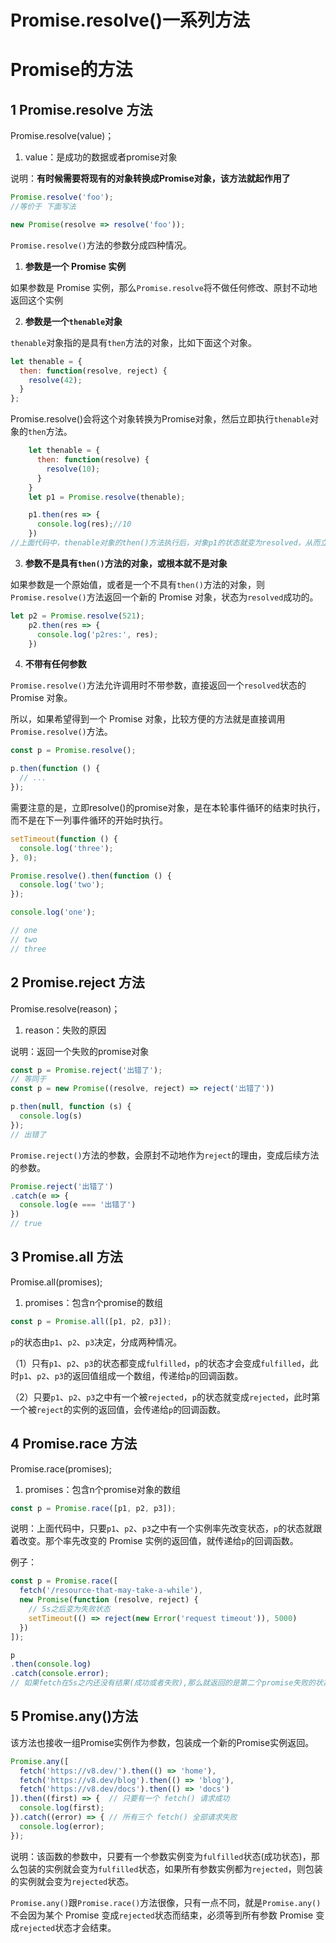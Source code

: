 # Promise.resolve()一系列方法

# Promise的方法

## 1 Promise.resolve 方法

Promise.resolve(value)；

1. value：是成功的数据或者promise对象

说明：**有时候需要将现有的对象转换成Promise对象，该方法就起作用了**

```js
Promise.resolve('foo');
//等价于 下面写法

new Promise(resolve => resolve('foo'));
```

`Promise.resolve()`方法的参数分成四种情况。

1. **参数是一个 Promise 实例**

如果参数是 Promise 实例，那么`Promise.resolve`将不做任何修改、原封不动地返回这个实例

2. **参数是一个`thenable`对象**

`thenable`对象指的是具有`then`方法的对象，比如下面这个对象。

```js
let thenable = {
  then: function(resolve, reject) {
    resolve(42);
  }
};
```

Promise.resolve()会将这个对象转换为Promise对象，然后立即执行`thenable`对象的`then`方法。

```js
    let thenable = {
      then: function(resolve) {
        resolve(10);
      }
    }
    let p1 = Promise.resolve(thenable);

    p1.then(res => {
      console.log(res);//10
    })
//上面代码中，thenable对象的then()方法执行后，对象p1的状态就变为resolved，从而立即执行最后那个then()方法指定的回调函数，输出10。
```



3. **参数不是具有`then()`方法的对象，或根本就不是对象**

如果参数是一个原始值，或者是一个不具有`then()`方法的对象，则`Promise.resolve()`方法返回一个新的 Promise 对象，状态为`resolved`成功的。

```js
let p2 = Promise.resolve(521);
    p2.then(res => {
      console.log('p2res:', res);
    })
```

4. **不带有任何参数**

`Promise.resolve()`方法允许调用时不带参数，直接返回一个`resolved`状态的 Promise 对象。

所以，如果希望得到一个 Promise 对象，比较方便的方法就是直接调用`Promise.resolve()`方法。

```js
const p = Promise.resolve();

p.then(function () {
  // ...
});
```

需要注意的是，立即resolve()的promise对象，是在本轮事件循环的结束时执行，而不是在下一列事件循环的开始时执行。

```js
setTimeout(function () {
  console.log('three');
}, 0);

Promise.resolve().then(function () {
  console.log('two');
});

console.log('one');

// one
// two
// three
```



## 2 Promise.reject 方法

Promise.resolve(reason)；

1. reason：失败的原因

说明：返回一个失败的promise对象

```js
const p = Promise.reject('出错了');
// 等同于
const p = new Promise((resolve, reject) => reject('出错了'))

p.then(null, function (s) {
  console.log(s)
});
// 出错了
```

`Promise.reject()`方法的参数，会原封不动地作为`reject`的理由，变成后续方法的参数。

```js
Promise.reject('出错了')
.catch(e => {
  console.log(e === '出错了')
})
// true
```



## 3 Promise.all 方法

Promise.all(promises);

1. promises：包含n个promise的数组

```js
const p = Promise.all([p1, p2, p3]);
```

`p`的状态由`p1`、`p2`、`p3`决定，分成两种情况。

（1）只有`p1`、`p2`、`p3`的状态都变成`fulfilled`，`p`的状态才会变成`fulfilled`，此时`p1`、`p2`、`p3`的返回值组成一个数组，传递给`p`的回调函数。

（2）只要`p1`、`p2`、`p3`之中有一个被`rejected`，`p`的状态就变成`rejected`，此时第一个被`reject`的实例的返回值，会传递给`p`的回调函数。



## 4 Promise.race 方法

Promise.race(promises);

1. promises：包含n个promise对象的数组

```js
const p = Promise.race([p1, p2, p3]);
```

说明：上面代码中，只要`p1`、`p2`、`p3`之中有一个实例率先改变状态，`p`的状态就跟着改变。那个率先改变的 Promise 实例的返回值，就传递给`p`的回调函数。

例子：

```js
const p = Promise.race([
  fetch('/resource-that-may-take-a-while'),
  new Promise(function (resolve, reject) {
    // 5s之后变为失败状态
    setTimeout(() => reject(new Error('request timeout')), 5000)
  })
]);

p
.then(console.log)
.catch(console.error);
// 如果fetch在5s之内还没有结果(成功或者失败),那么就返回的是第二个promise失败的状态
```

## 5 Promise.any()方法

该方法也接收一组Promise实例作为参数，包装成一个新的Promise实例返回。

```js
Promise.any([
  fetch('https://v8.dev/').then(() => 'home'),
  fetch('https://v8.dev/blog').then(() => 'blog'),
  fetch('https://v8.dev/docs').then(() => 'docs')
]).then((first) => {  // 只要有一个 fetch() 请求成功
  console.log(first);
}).catch((error) => { // 所有三个 fetch() 全部请求失败
  console.log(error);
});
```

说明：该函数的参数中，只要有一个参数实例变为`fulfilled`状态(成功状态)，那么包装的实例就会变为`fulfilled`状态，如果所有参数实例都为`rejected`，则包装的实例就会变为`rejected`状态。

`Promise.any()`跟`Promise.race()`方法很像，只有一点不同，就是`Promise.any()`不会因为某个 Promise 变成`rejected`状态而结束，必须等到所有参数 Promise 变成`rejected`状态才会结束。

